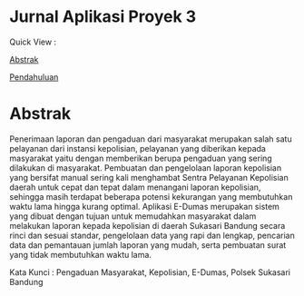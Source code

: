 # Jurnal Aplikasi Proyek 3

Quick View :

[Abstrak](#abstrak)

[Pendahuluan](#pendahuluan)

# Abstrak
Penerimaan laporan dan pengaduan dari masyarakat merupakan salah satu pelayanan dari instansi kepolisian, pelayanan yang diberikan kepada masyarakat yaitu dengan memberikan berupa pengaduan yang sering dilakukan di masyarakat. Pembuatan dan pengelolaan laporan kepolisian yang bersifat manual sering kali menghambat Sentra Pelayanan Kepolisian daerah untuk cepat dan tepat dalam menangani laporan kepolisian, sehingga masih terdapat beberapa potensi kekurangan yang membutuhkan waktu lama hingga kurang optimal. Aplikasi E-Dumas merupakan sistem yang dibuat dengan tujuan untuk memudahkan masyarakat dalam melakukan laporan kepada kepolisian di daerah Sukasari Bandung secara rinci dan sesuai standar, pengelolaan data yang rapi dan lengkap, pencarian data dan pemantauan jumlah laporan yang mudah, serta pembuatan surat yang tidak membutuhkan waktu lama.

Kata Kunci : Pengaduan Masyarakat, Kepolisian, E-Dumas, Polsek Sukasari Bandung
